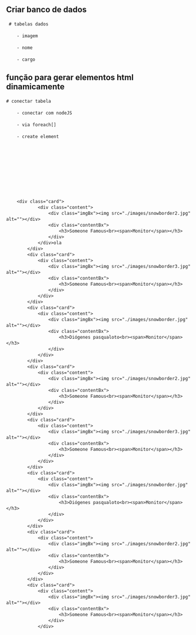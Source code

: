 ## Criar banco de dados 
   
     # tabelas dados

        - imagem

        - nome

        - cargo

## função para gerar elementos html dinamicamente

    # conectar tabela 

        - conectar com nodeJS

        - via foreach[]

        - create element
        









        <div class="card">
                <div class="content">
                    <div class="imgBx"><img src="./images/snowborder2.jpg" alt=""></div>
                    <div class="contentBx">
                        <h3>Someone Famous<br><span>Monitor</span></h3>
                    </div>
                </div>ola
            </div>
            <div class="card">
                <div class="content">
                    <div class="imgBx"><img src="./images/snowborder3.jpg" alt=""></div>
                    <div class="contentBx">
                        <h3>Someone Famous<br><span>Monitor</span></h3>
                    </div>
                </div>
            </div>
            <div class="card">
                <div class="content">
                    <div class="imgBx"><img src="./images/snowborder.jpg" alt=""></div>
                    <div class="contentBx">
                        <h3>Diógenes pasqualoto<br><span>Monitor</span></h3>
                    </div>
                </div>
            </div>
            <div class="card">
                <div class="content">
                    <div class="imgBx"><img src="./images/snowborder2.jpg" alt=""></div>
                    <div class="contentBx">
                        <h3>Someone Famous<br><span>Monitor</span></h3>
                    </div>
                </div>
            </div>
            <div class="card">
                <div class="content">
                    <div class="imgBx"><img src="./images/snowborder3.jpg" alt=""></div>
                    <div class="contentBx">
                        <h3>Someone Famous<br><span>Monitor</span></h3>
                    </div>
                </div>
            </div>
            <div class="card">
                <div class="content">
                    <div class="imgBx"><img src="./images/snowborder.jpg" alt=""></div>
                    <div class="contentBx">
                        <h3>Diógenes pasqualoto<br><span>Monitor</span></h3>
                    </div>
                </div>
            </div>
            <div class="card">
                <div class="content">
                    <div class="imgBx"><img src="./images/snowborder2.jpg" alt=""></div>
                    <div class="contentBx">
                        <h3>Someone Famous<br><span>Monitor</span></h3>
                    </div>
                </div>
            </div>
            <div class="card">
                <div class="content">
                    <div class="imgBx"><img src="./images/snowborder3.jpg" alt=""></div>
                    <div class="contentBx">
                        <h3>Someone Famous<br><span>Monitor</span></h3>
                    </div>
                </div>